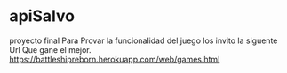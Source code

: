 # apiSalvo
proyecto final
Para Provar la funcionalidad del juego los invito la siguente Url
Que gane el mejor.
https://battleshipreborn.herokuapp.com/web/games.html
